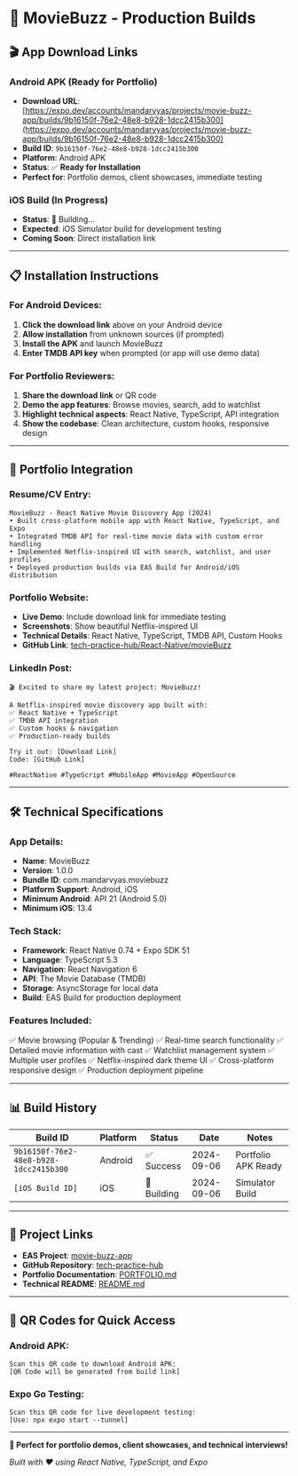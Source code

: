 # 📱 MovieBuzz - Production Builds

## 🎬 App Download Links

### **Android APK (Ready for Portfolio)**

- **Download URL**: [https://expo.dev/accounts/mandarvyas/projects/movie-buzz-app/builds/9b16150f-76e2-48e8-b928-1dcc2415b300](https://expo.dev/accounts/mandarvyas/projects/movie-buzz-app/builds/9b16150f-76e2-48e8-b928-1dcc2415b300)
- **Build ID**: `9b16150f-76e2-48e8-b928-1dcc2415b300`
- **Platform**: Android APK
- **Status**: ✅ **Ready for Installation**
- **Perfect for**: Portfolio demos, client showcases, immediate testing

### **iOS Build (In Progress)**

- **Status**: 🔄 Building...
- **Expected**: iOS Simulator build for development testing
- **Coming Soon**: Direct installation link

---

## 📋 **Installation Instructions**

### **For Android Devices:**

1. **Click the download link** above on your Android device
2. **Allow installation** from unknown sources (if prompted)
3. **Install the APK** and launch MovieBuzz
4. **Enter TMDB API key** when prompted (or app will use demo data)

### **For Portfolio Reviewers:**

1. **Share the download link** or QR code
2. **Demo the app features**: Browse movies, search, add to watchlist
3. **Highlight technical aspects**: React Native, TypeScript, API integration
4. **Show the codebase**: Clean architecture, custom hooks, responsive design

---

## 🎯 **Portfolio Integration**

### **Resume/CV Entry:**

```
MovieBuzz - React Native Movie Discovery App (2024)
• Built cross-platform mobile app with React Native, TypeScript, and Expo
• Integrated TMDB API for real-time movie data with custom error handling
• Implemented Netflix-inspired UI with search, watchlist, and user profiles
• Deployed production builds via EAS Build for Android/iOS distribution
```

### **Portfolio Website:**

- **Live Demo**: Include download link for immediate testing
- **Screenshots**: Show beautiful Netflix-inspired UI
- **Technical Details**: React Native, TypeScript, TMDB API, Custom Hooks
- **GitHub Link**: [tech-practice-hub/React-Native/movieBuzz](https://github.com/mandarvyas/tech-practice-hub/tree/main/React-Native/movieBuzz)

### **LinkedIn Post:**

```
🎬 Excited to share my latest project: MovieBuzz!

A Netflix-inspired movie discovery app built with:
✅ React Native + TypeScript
✅ TMDB API integration
✅ Custom hooks & navigation
✅ Production-ready builds

Try it out: [Download Link]
Code: [GitHub Link]

#ReactNative #TypeScript #MobileApp #MovieApp #OpenSource
```

---

## 🛠️ **Technical Specifications**

### **App Details:**

- **Name**: MovieBuzz
- **Version**: 1.0.0
- **Bundle ID**: com.mandarvyas.moviebuzz
- **Platform Support**: Android, iOS
- **Minimum Android**: API 21 (Android 5.0)
- **Minimum iOS**: 13.4

### **Tech Stack:**

- **Framework**: React Native 0.74 + Expo SDK 51
- **Language**: TypeScript 5.3
- **Navigation**: React Navigation 6
- **API**: The Movie Database (TMDB)
- **Storage**: AsyncStorage for local data
- **Build**: EAS Build for production deployment

### **Features Included:**

✅ Movie browsing (Popular & Trending)
✅ Real-time search functionality
✅ Detailed movie information with cast
✅ Watchlist management system
✅ Multiple user profiles
✅ Netflix-inspired dark theme UI
✅ Cross-platform responsive design
✅ Production deployment pipeline

---

## 📊 **Build History**

| Build ID                               | Platform | Status      | Date       | Notes               |
| -------------------------------------- | -------- | ----------- | ---------- | ------------------- |
| `9b16150f-76e2-48e8-b928-1dcc2415b300` | Android  | ✅ Success  | 2024-09-06 | Portfolio APK Ready |
| `[iOS Build ID]`                       | iOS      | 🔄 Building | 2024-09-06 | Simulator Build     |

---

## 🔗 **Project Links**

- **EAS Project**: [movie-buzz-app](https://expo.dev/accounts/mandarvyas/projects/movie-buzz-app)
- **GitHub Repository**: [tech-practice-hub](https://github.com/mandarvyas/tech-practice-hub/tree/main/React-Native/movieBuzz)
- **Portfolio Documentation**: [PORTFOLIO.md](./PORTFOLIO.md)
- **Technical README**: [README.md](./README.md)

---

## 📱 **QR Codes for Quick Access**

### Android APK:

```
Scan this QR code to download Android APK:
[QR Code will be generated from build link]
```

### Expo Go Testing:

```
Scan this QR code for live development testing:
[Use: npx expo start --tunnel]
```

---

**🎯 Perfect for portfolio demos, client showcases, and technical interviews!**

_Built with ❤️ using React Native, TypeScript, and Expo_
